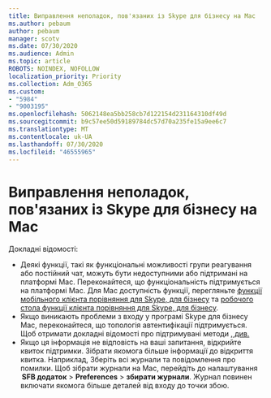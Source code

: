 ```yaml
---
title: Виправлення неполадок, пов'язаних із Skype для бізнесу на Mac
ms.author: pebaum
author: pebaum
manager: scotv
ms.date: 07/30/2020
ms.audience: Admin
ms.topic: article
ROBOTS: NOINDEX, NOFOLLOW
localization_priority: Priority
ms.collection: Adm_O365
ms.custom:
- "5984"
- "9003195"
ms.openlocfilehash: 5062148ea5bb258cb7d122154d231164310df49d
ms.sourcegitcommit: b9c57ee50d59189784dc57d70a235fe15a9ee6c7
ms.translationtype: MT
ms.contentlocale: uk-UA
ms.lasthandoff: 07/30/2020
ms.locfileid: "46555965"
---
```

# <a name="troubleshoot-issues-with-skype-for-business-on-mac"></a>Виправлення неполадок, пов'язаних із Skype для бізнесу на Mac

Докладні відомості: 

- Деякі функції, такі як функціональні можливості групи реагування або постійний чат, можуть бути недоступними або підтримані на платформі Mac. Переконайтеся, що функціональність підтримується на платформі Mac. Для Mac доступність функції, перегляньте [функції мобільного клієнта порівняння для Skype, для бізнесу](https://technet.microsoft.com/library/Dn951412.aspx) та [робочого стола функції клієнта порівняння для Skype, для бізнесу](https://docs.microsoft.com/skypeforbusiness/plan-your-deployment/clients-and-devices/desktop-feature-comparison).
- Якщо виникають проблеми з входу у програмі Skype для бізнесу Mac, переконайтеся, що топологія автентифікації підтримується. Щоб отримати докладні відомості про підтримувані методи [, див.](https://docs.microsoft.com/skypeforbusiness/plan-your-deployment/modern-authentication/topologies-supported)  
- Якщо ця інформація не відповість на ваші запитання, відкрийте квиток підтримки. Зібрати якомога більше інформації до відкриття квитка. Наприклад, Зберіть всі журнали та повідомлення про помилки. Щоб зібрати журнали на Mac, перейдіть до налаштування  **SFB додаток**  >  **Preferences**  >  **збирати журнали**.  Журнал повинен включати якомога більше деталей від входу до точки збою.